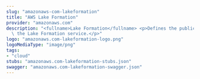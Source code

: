 ```yaml
---
slug: "amazonaws-com-lakeformation"
title: "AWS Lake Formation"
provider: "amazonaws.com"
description: "<fullname>Lake Formation</fullname> <p>Defines the public endpoint for\
  \ the Lake Formation service.</p>"
logo: "amazonaws.com-lakeformation-logo.png"
logoMediaType: "image/png"
tags:
- "cloud"
stubs: "amazonaws.com-lakeformation-stubs.json"
swagger: "amazonaws.com-lakeformation-swagger.json"
---
```

